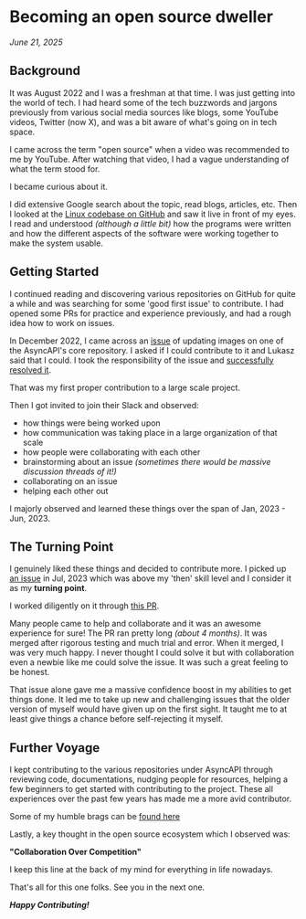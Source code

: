 # Becoming an open source dweller

_June 21, 2025_

## Background

It was August 2022 and I was a freshman at that time. I was just getting into the world of tech. I had heard some of the tech buzzwords and jargons previously from various social media sources like blogs, some YouTube videos, Twitter (now X), and was a bit aware of what's going on in tech space.

I came across the term "open source" when a video was recommended to me by YouTube. After watching that video, I had a vague understanding of what the term stood for.

I became curious about it.

I did extensive Google search about the topic, read blogs, articles, etc. Then I looked at the [Linux codebase on GitHub](https://github.com/torvalds/linux) and saw it live in front of my eyes.
I read and understood _(although a little bit)_ how the programs were written and how the different aspects of the software were working together to make the system usable.

## Getting Started

I continued reading and discovering various repositories on GitHub for quite a while and was searching for some 'good first issue' to contribute. I had opened some PRs for practice and experience previously, and had a rough idea how to work on issues.

In December 2022, I came across an [issue](https://github.com/asyncapi/spec/issues/883) of updating images on one of the AsyncAPI's core repository. I asked if I could contribute to it and Lukasz said that I could. I took the responsibility of the issue and [successfully resolved it](https://github.com/asyncapi/spec/pull/886).

That was my first proper contribution to a large scale project.

Then I got invited to join their Slack and observed: 
- how things were being worked upon
- how communication was taking place in a large organization of that scale
- how people were collaborating with each other
- brainstorming about an issue _(sometimes there would be massive discussion threads of it!)_
- collaborating on an issue 
- helping each other out

I majorly observed and learned these things over the span of Jan, 2023 - Jun, 2023.

## The Turning Point

I genuinely liked these things and decided to contribute more. I picked up [an issue](https://github.com/asyncapi/community/pull/805) in Jul, 2023 which was above my 'then' skill level and I consider it as my **turning point**. 

I worked diligently on it through [this PR](https://github.com/asyncapi/community/pull/805). 

Many people came to help and collaborate and it was an awesome experience for sure!
The PR ran pretty long _(about 4 months)_. It was merged after rigorous testing and much trial and error. When it merged, I was very much happy. I never thought I could solve it but with collaboration even a newbie like me could solve the issue. It was such a great feeling to be honest.

That issue alone gave me a massive confidence boost in my abilities to get things done. It led me to take up new and challenging issues that the older version of myself would have given up on the first sight. It taught me to at least give things a chance before self-rejecting it myself.

## Further Voyage

I kept contributing to the various repositories under AsyncAPI through reviewing code, documentations, nudging people for resources, helping a few beginners to get started with contributing to the project. These all experiences over the past few years has made me a more avid contributor.

Some of my humble brags can be [found here](https://github.com/AnimeshKumar923/)

Lastly, a key thought in the open source ecosystem which I observed was:

**"Collaboration Over Competition"**

I keep this line at the back of my mind for everything in life nowadays.

That's all for this one folks. See you in the next one.

**_Happy Contributing!_**
